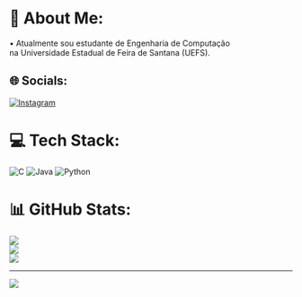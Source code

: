 # 💫 About Me:
• Atualmente sou estudante de Engenharia de Computação <br>na Universidade Estadual de Feira de Santana (UEFS).


## 🌐 Socials:
[![Instagram](https://img.shields.io/badge/Instagram-%23E4405F.svg?logo=Instagram&logoColor=white)](https://instagram.com/laizagordiano) 

# 💻 Tech Stack:
![C](https://img.shields.io/badge/c-%2300599C.svg?style=flat&logo=c&logoColor=white) ![Java](https://img.shields.io/badge/java-%23ED8B00.svg?style=flat&logo=java&logoColor=white) ![Python](https://img.shields.io/badge/python-3670A0?style=flat&logo=python&logoColor=ffdd54)
# 📊 GitHub Stats:
![](https://github-readme-stats.vercel.app/api?username=laizagordiano&theme=bear&hide_border=true&include_all_commits=false&count_private=true)<br/>
![](https://github-readme-streak-stats.herokuapp.com/?user=laizagordiano&theme=bear&hide_border=true)<br/>
![](https://github-readme-stats.vercel.app/api/top-langs/?username=laizagordiano&theme=bear&hide_border=true&include_all_commits=false&count_private=true&layout=compact)

---
[![](https://visitcount.itsvg.in/api?id=laizagordiano&icon=0&color=0)](https://visitcount.itsvg.in)

<!-- Proudly created with GPRM ( https://gprm.itsvg.in ) -->